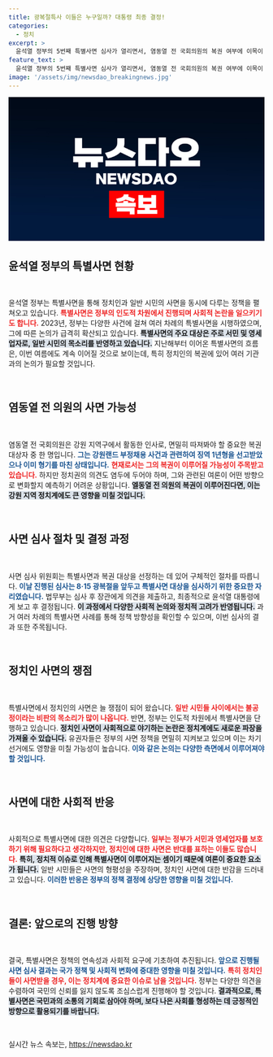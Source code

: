 ```yaml
---
title: 광복절특사 이들은 누구일까? 대통령 최종 결정!
categories:
  - 정치
excerpt: >
  윤석열 정부의 5번째 특별사면 심사가 열리면서, 염동열 전 국회의원의 복권 여부에 이목이 집중되고 있다. 김경수 전 지사와 조윤선 전 수석과 함께 거론되는 가운데, 정치권의 파장이 기대된다.
feature_text: >
  윤석열 정부의 5번째 특별사면 심사가 열리면서, 염동열 전 국회의원의 복권 여부에 이목이 집중되고 있다. 김경수 전 지사와 조윤선 전 수석과 함께 거론되는 가운데, 정치권의 파장이 기대된다.
image: '/assets/img/newsdao_breakingnews.jpg'
---
```


<p><img src="/assets/img/newsdao_breakingnews.jpg" alt="flaretime 속보" /></p>

<h2 data-ke-size="size26">윤석열 정부의 특별사면 현황</h2>

<p data-ke-size="size16">&nbsp;</p>

<p>윤석열 정부는 특별사면을 통해 정치인과 일반 시민의 사면을 동시에 다루는 정책을 펼쳐오고 있습니다. <b><span style="color: #ee2323;">특별사면은 정부의 인도적 차원에서 진행되며 사회적 논란을 일으키기도 합니다.</span></b> 2023년, 정부는 다양한 사건에 걸쳐 여러 차례의 특별사면을 시행하였으며, 그에 따른 논의가 급격히 확산되고 있습니다. <b><span style="background-color: #21538527;">특별사면의 주요 대상은 주로 서민 및 영세업자로, 일반 시민의 목소리를 반영하고 있습니다.</span></b> 지난해부터 이어온 특별사면의 흐름은, 이번 여름에도 계속 이어질 것으로 보이는데, 특히 정치인의 복권에 있어 여러 기관과의 논의가 필요할 것입니다. </p>

<p data-ke-size="size16">&nbsp;</p>

<h2 data-ke-size="size26">염동열 전 의원의 사면 가능성</h2>

<p data-ke-size="size16">&nbsp;</p>

<p>염동열 전 국회의원은 강원 지역구에서 활동한 인사로, 면밀히 따져봐야 할 중요한 복권 대상자 중 한 명입니다. <b><span style="color: #1a5490;">그는 강원랜드 부정채용 사건과 관련하여 징역 1년형을 선고받았으나 이미 형기를 마친 상태입니다.</span></b> <b><span style="color: #ee2323;">현재로서는 그의 복권이 이루어질 가능성이 주목받고 있습니다.</span></b> 하지만 정치권의 의견도 염두에 두어야 하며, 그와 관련된 여론이 어떤 방향으로 변화할지 예측하기 어려운 상황입니다. <b><span style="background-color: #21538527;">엘동열 전 의원의 복권이 이루어진다면, 이는 강원 지역 정치계에도 큰 영향을 미칠 것입니다.</span></b></p>

<p data-ke-size="size16">&nbsp;</p>

<h2 data-ke-size="size26">사면 심사 절차 및 결정 과정</h2>

<p data-ke-size="size16">&nbsp;</p>

<p>사면 심사 위원회는 특별사면과 복권 대상을 선정하는 데 있어 구체적인 절차를 따릅니다. <b><span style="color: #1a5490;">이날 진행된 심사는 8·15 광복절을 앞두고 특별사면 대상을 심사하기 위한 중요한 자리였습니다.</span></b> 법무부는 심사 후 장관에게 의견을 제출하고, 최종적으로 윤석열 대통령에게 보고 후 결정됩니다. <b><span style="background-color: #21538527;">이 과정에서 다양한 사회적 논의와 정치적 고려가 반영됩니다.</span></b> 과거 여러 차례의 특별사면 사례를 통해 정책 방향성을 확인할 수 있으며, 이번 심사의 결과 또한 주목됩니다.</p>

<p data-ke-size="size16">&nbsp;</p>

<h2 data-ke-size="size26">정치인 사면의 쟁점</h2>

<p data-ke-size="size16">&nbsp;</p>

<p>특별사면에서 정치인의 사면은 늘 쟁점이 되어 왔습니다. <b><span style="color: #ee2323;">일반 시민들 사이에서는 불공정이라는 비판의 목소리가 많이 나옵니다.</span></b> 반면, 정부는 인도적 차원에서 특별사면을 단행하고 있습니다. <b><span style="background-color: #21538527;">정치인 사면이 사회적으로 야기하는 논란은 정치계에도 새로운 파장을 가져올 수 있습니다.</span></b> 유권자들은 정부의 사면 정책을 면밀히 지켜보고 있으며 이는 차기 선거에도 영향을 미칠 가능성이 높습니다. <b><span style="color: #1a5490;">이와 같은 논의는 다양한 측면에서 이루어져야 할 것입니다.</span></b> </p>

<p data-ke-size="size16">&nbsp;</p>

<h2 data-ke-size="size26">사면에 대한 사회적 반응</h2>

<p data-ke-size="size16">&nbsp;</p>

<p>사회적으로 특별사면에 대한 의견은 다양합니다. <b><span style="color: #ee2323;">일부는 정부가 서민과 영세업자를 보호하기 위해 필요하다고 생각하지만, 정치인에 대한 사면은 반대를 표하는 이들도 많습니다.</span></b> <b><span style="background-color: #21538527;">특히, 정치적 이슈로 인해 특별사면이 이루어지는 셈이기 때문에 여론이 중요한 요소가 됩니다.</span></b> 일반 시민들은 사면의 형평성을 주장하며, 정치인 사면에 대한 반감을 드러내고 있습니다. <b><span style="color: #1a5490;">이러한 반응은 정부의 정책 결정에 상당한 영향을 미칠 것입니다.</span></b> </p>

<p data-ke-size="size16">&nbsp;</p>

<h2 data-ke-size="size26">결론: 앞으로의 진행 방향</h2>

<p data-ke-size="size16">&nbsp;</p>

<p>결국, 특별사면은 정책의 연속성과 사회적 요구에 기초하여 추진됩니다. <b><span style="color: #1a5490;">앞으로 진행될 사면 심사 결과는 국가 정책 및 사회적 변화에 중대한 영향을 미칠 것입니다.</span></b> <b><span style="color: #ee2323;">특히 정치인들이 사면받을 경우, 이는 정치계에 중요한 이슈로 남을 것입니다.</span></b> 정부는 다양한 의견을 수렴하여 국민의 신뢰를 잃지 않도록 조심스럽게 진행해야 할 것입니다. <b><span style="background-color: #21538527;">결과적으로, 특별사면은 국민과의 소통의 기회로 삼아야 하며, 보다 나은 사회를 형성하는 데 긍정적인 방향으로 활용되기를 바랍니다.</span></b> </p>

<p data-ke-size="size16">&nbsp;</p>
실시간 뉴스 속보는, <a href="https://newsdao.kr" rel="dofollow">https://newsdao.kr</a>


